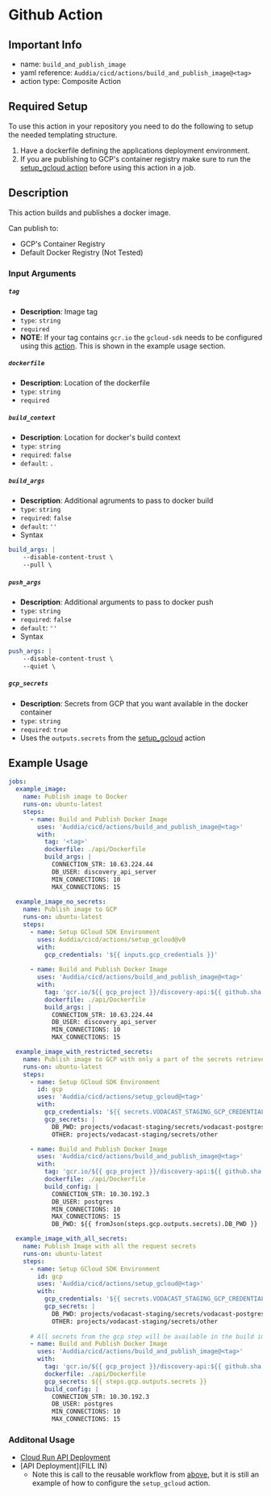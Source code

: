 # Github Action

## Important Info
* name: `build_and_publish_image`
* yaml reference: `Auddia/cicd/actions/build_and_publish_image@<tag>`
* action type: Composite Action

## Required Setup
To use this action in your repository you need to do the following to setup the needed templating structure.

1. Have a dockerfile defining the applications deployment environment.
2. If you are publishing to GCP's container registry make sure to run the [setup_gcloud action](../setup_gcloud/README.md) before using this action in a job.

## Description
This action builds and publishes a docker image.

Can publish to:
* GCP's Container Registry
* Default Docker Registry (Not Tested)

### Input Arguments

##### `tag`
* **Description**: Image tag
* `type`: `string`
* `required`
* **NOTE**: If your tag contains `gcr.io` the `gcloud-sdk` needs to be configured using this [action](../setup_gcloud/README.md). This is shown in the example usage section.

##### `dockerfile`
* **Description**: Location of the dockerfile
* `type`: `string`
* `required`

##### `build_context`
* **Description**: Location for docker's build context
* `type`: `string`
* `required`: `false`
* `default`: `.`

##### `build_args`
* **Description**: Additional agruments to pass to docker build
* `type`: `string`
* `required`: `false`
* `default`: `''`
* Syntax
```yaml
build_args: |
    --disable-content-trust \
    --pull \
```

##### `push_args`
* **Description**: Additional arguments to pass to docker push
* `type`: `string`
* `required`: `false`
* `default`: `''`
* Syntax
```yaml
push_args: |
    --disable-content-trust \
    --quiet \
```

##### `gcp_secrets`
* **Description**: Secrets from GCP that you want available in the docker container
* `type`: `string`
* `required`: `true`
* Uses the `outputs.secrets` from the [setup_gcloud](../setup_gcloud/README.md) action

## Example Usage

```yaml
jobs:
  example_image:
    name: Publish image to Docker
    runs-on: ubuntu-latest
    steps:  
      - name: Build and Publish Docker Image
        uses: 'Auddia/cicd/actions/build_and_publish_image@<tag>'
        with:
          tag: '<tag>'
          dockerfile: ./api/Dockerfile
          build_args: |
            CONNECTION_STR: 10.63.224.44
            DB_USER: discovery_api_server
            MIN_CONNECTIONS: 10
            MAX_CONNECTIONS: 15
  
  example_image_no_secrets:
    name: Publish image to GCP
    runs-on: ubuntu-latest
    steps:
      - name: Setup GCloud SDK Environment
        uses: Auddia/cicd/actions/setup_gcloud@v0
        with:
          gcp_credentials: '${{ inputs.gcp_credentials }}'
    
      - name: Build and Publish Docker Image
        uses: 'Auddia/cicd/actions/build_and_publish_image@<tag>'
        with:
          tag: 'gcr.io/${{ gcp_project }}/discovery-api:${{ github.sha }}'
          dockerfile: ./api/Dockerfile
          build_args: |
            CONNECTION_STR: 10.63.224.44
            DB_USER: discovery_api_server
            MIN_CONNECTIONS: 10
            MAX_CONNECTIONS: 15

  example_image_with_restricted_secrets:
    name: Publish image to GCP with only a part of the secrets retrieved
    runs-on: ubuntu-latest
    steps:
      - name: Setup GCloud SDK Environment
        id: gcp
        uses: 'Auddia/cicd/actions/setup_gcloud@<tag>'
        with:
          gcp_credentials: '${{ secrets.VODACAST_STAGING_GCP_CREDENTIALS }}'
          gcp_secrets: |
            DB_PWD: projects/vodacast-staging/secrets/vodacast-postgres-password
            OTHER: projects/vodacast-staging/secrets/other

      - name: Build and Publish Docker Image
        uses: 'Auddia/cicd/actions/build_and_publish_image@<tag>'
        with:
          tag: 'gcr.io/${{ gcp_project }}/discovery-api:${{ github.sha }}'
          dockerfile: ./api/Dockerfile
          build_config: |
            CONNECTION_STR: 10.30.192.3
            DB_USER: postgres
            MIN_CONNECTIONS: 10
            MAX_CONNECTIONS: 15
            DB_PWD: ${{ fromJson(steps.gcp.outputs.secrets).DB_PWD }}

  example_image_with_all_secrets:
    name: Publish Image with all the request secrets
    runs-on: ubuntu-latest
    steps:
      - name: Setup GCloud SDK Environment
        id: gcp
        uses: 'Auddia/cicd/actions/setup_gcloud@<tag>'
        with:
          gcp_credentials: '${{ secrets.VODACAST_STAGING_GCP_CREDENTIALS }}'
          gcp_secrets: |
            DB_PWD: projects/vodacast-staging/secrets/vodacast-postgres-password
            OTHER: projects/vodacast-staging/secrets/other
            
      # All secrets from the gcp step will be available in the build image as --build-args
      - name: Build and Publish Docker Image
        uses: 'Auddia/cicd/actions/build_and_publish_image@<tag>'
        with:
          tag: 'gcr.io/${{ gcp_project }}/discovery-api:${{ github.sha }}'
          dockerfile: ./api/Dockerfile
          gcp_secrets: ${{ steps.gcp.outputs.secrets }}
          build_config: |
            CONNECTION_STR: 10.30.192.3
            DB_USER: postgres
            MIN_CONNECTIONS: 10
            MAX_CONNECTIONS: 15
```

### Additonal Usage
* [Cloud Run API Deployment](../../.github/workflows/cloud_run_api_deployment.yml)
* [API Deployment](FILL IN)
  * Note this is call to the reusable workflow from [above](../../.github/workflows/cloud_run_api_deployment.yml), but it is still an example of how to configure the `setup_gcloud` action. 